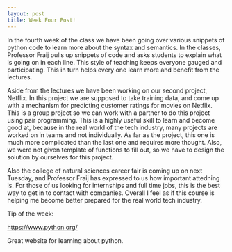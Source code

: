 ```yaml
---
layout: post
title: Week Four Post!
---
```


In the fourth week of the class we have been going over various snippets of python code to learn more about the syntax and semantics. In the classes, Professor Fraij pulls up snippets of code and asks students to explain what is going on in each line. This style of teaching keeps everyone gauged and participating. This in turn helps every one learn more and benefit from the lectures. 

Aside from the lectures we have been working on our second project, Netflix. In this project we are supposed to take training data, and come up with a mechanism for predicting customer ratings for movies on Netflix. This is a group project so we can work with a partner to do this project using pair programming. This is a highly useful skill to learn and become good at, because in the real world of the tech industry, many projects are worked on in teams and not individually. As far as the project, this one is much more complicated than the last one and requires more thought. Also, we were not given template of functions to fill out, so we have to design the solution by ourselves for this project. 

Also the college of natural sciences career fair is coming up on next Tuesday, and Professor Fraij has expressed to us how important attedning is. For those of us looking for internships and full time jobs, this is the best way to get in to contact with companies. Overall I feel as if this course is helping me become better prepared for the real world tech industry. 


Tip of the week:

<a href="https://www.python.org/">https://www.python.org/</a> 

Great website for learning about python. 

